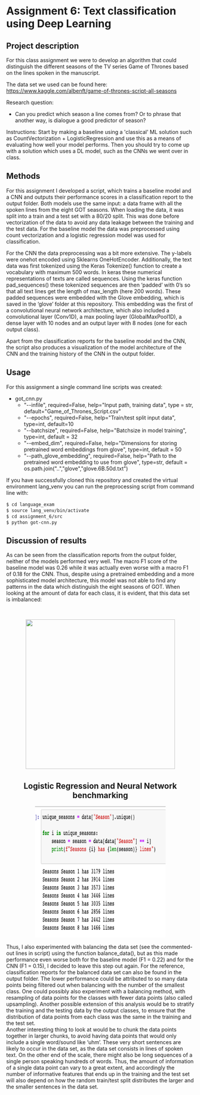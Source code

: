 
# Assignment 6: Text classification using Deep Learning

## Project description 
For this class assignment we were to develop an algorithm that could distinguish the different seasons of the TV series Game of Thrones based on the lines spoken in the manuscript. 

The data set we used can be found here: https://www.kaggle.com/albenft/game-of-thrones-script-all-seasons

Research question: 
* Can you predict which season a line comes from? Or to phrase that another way, is dialogue a good predictor of season?

Instructions: 
Start by making a baseline using a 'classical' ML solution such as CountVectorization + LogisticRegression and use this as a means of evaluating how well your model performs. Then you should try to come up with a solution which uses a DL model, such as the CNNs we went over in class.


## Methods
For this assignment I developed a script, which trains a baseline model and a CNN and outputs their performance scores in a classification report to the output folder. Both models use the same input: a data frame with all the spoken lines from the eight GOT seasons. When loading the data, it was split into a train and a test set with a 80/20 split. This was done before vectorization of the data to avoid any data leakage between the training and the test data. For the baseline model the data was preprocessed using count vectorization and a logistic regression model was used for classification. 

For the CNN the data preprocessing was a bit more extensive. The y-labels were onehot encoded using Sklearns OneHotEncoder. Additionally, the text data was first tokenized using the Keras Tokenize() function to create a vocabulary with maximum 500 words. In keras these numerical representations of texts are called sequences. Using the keras function pad_sequences() these tokenized sequences are then ‘padded’ with 0’s  so that all text lines get the length of max_length (here 200 words). These padded sequences were embedded with the Glove embedding, which is saved in the ‘glove’ folder at this repository. This embedding was the first of a convolutional neural network architecture, which also included a convolutional layer (Conv1D), a max pooling layer (GlobalMaxPool1D), a dense layer with 10 nodes and an output layer with 8 nodes (one for each output class). 

Apart from the classification reports for the baseline model and the CNN, the script also produces a visualization of the model architecture of the CNN and the training history of the CNN in the output folder.


## Usage
For this assignment a single command line scripts was created: 
* got_cnn.py
    * "--infile", required=False, help="Input path, training data", type = str, default="Game_of_Thrones_Script.csv" 
    * "--epochs", required=False, help="Train/test split input data", type=int, default=10
    * "--batchsize", required=False, help="Batchsize in model training", type=int, default = 32
    * "--embed_dim", required=False, help="Dimensions for storing pretrained word embeddings from glove", type=int, default = 50
    * "--path_glove_embedding", required=False, help="Path to the pretrained word embedding to use from glove", type=str, default = os.path.join("..","glove","glove.6B.50d.txt")

If you have successfully cloned this repository and created the virtual environment lang_venv you can run the preprocessing script from command line with:

```
$ cd language_exam
$ source lang_venv/bin/activate
$ cd assignment_6/src
$ python got-cnn.py

```

## Discussion of results
As can be seen from the classification reports from the output folder, neither of the models performed very well. The macro F1 score of the baseline model was 0.26 while it was actually even worse with a macro F1 of 0.18 for the CNN. Thus, despite using a pretrained embedding and a more sophisticated model architecture, this model was not able to find any patterns in the data which distinguish the eight seasons of GOT. When looking at the amount of data for each class, it is evident, that this data set is imbalanced:

<br />
<p align="center">
  <a href="https://github.com/AstridSlet/language_exam/blob/main/assignment_6">
    <img src="/readme_image/n_datapoints_outputclasses.png", width="400" height="400">
  </a>
  <h2 align="center">Logistic Regression and Neural Network benchmarking</h2>
  
  <p align="center"> <img src="readme_image/n_datapoints_outputclasses.png" alt="Logo" width="350" height="350"></a> 

Thus, I also experimented with balancing the data set (see the commented-out lines in script) using the function balance_data(), but as this made performance even worse both for the baseline model (F1 = 0.22) and for the CNN (F1 = 0.15), I decided to leave this step out again. For the reference, classification reports for the balanced data set can also be found in the output folder. 
The lower performance could be attributed to so many data points being filtered out when balancing with the number of the smallest class. One could possibly also experiment with a balancing method, with resampling of data points for the classes with fewer data points (also called upsampling). Another possible extension of this analysis would be to stratify the training and the testing data by the output classes, to ensure that the distribution of data points from each class was the same in the training and the test set.  
Another interesting thing to look at would be to chunk the data points together in larger chunks, to avoid having data points that would only include a single word/sound like ‘uhm’. These very short sentences are likely to occur in the data set, as the data set consists in lines of spoken text. On the other end of the scale, there might also be long sequences of a single person speaking hundreds of words. Thus, the amount of information of a single data point can vary to a great extent, and accordingly the number of informative features that ends up in the training and the test set will also depend on how the random train/test split distributes the larger and the smaller sentences in the data set. 


